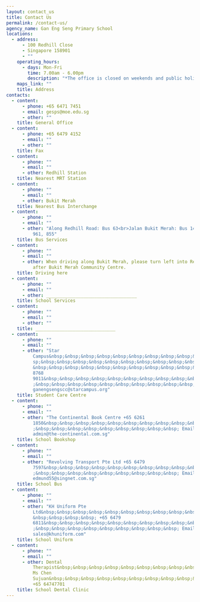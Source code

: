 ```yaml
---
layout: contact_us
title: Contact Us
permalink: /contact-us/
agency_name: Gan Eng Seng Primary School
locations:
  - address:
      - 100 Redhill Close
      - Singapore 158901
      - ""
    operating_hours:
      - days: Mon-Fri
        time: 7.00am - 6.00pm
        description: "*The office is closed on weekends and public holidays."
    maps_link: ""
    title: Address
contacts:
  - content:
      - phone: +65 6471 7451
      - email: gesps@moe.edu.sg
      - other: ""
    title: General Office
  - content:
      - phone: +65 6479 4152
      - email: ""
      - other: ""
    title: Fax
  - content:
      - phone: ""
      - email: ""
      - other: Redhill Station
    title: Nearest MRT Station
  - content:
      - phone: ""
      - email: ""
      - other: Bukit Merah
    title: Nearest Bus Interchange
  - content:
      - phone: ""
      - email: ""
      - other: "Along Redhill Road: Bus 63<br>Jalan Bukit Merah: Bus 14, 147, 196, 197,
          961, 855"
    title: Bus Services
  - content:
      - phone: ""
      - email: ""
      - other: When driving along Bukit Merah, please turn left into Redhill Close just
          after Bukit Merah Community Centre.
    title: Driving here
  - content:
      - phone: ""
      - email: ""
      - other: __________________________________
    title: School Services
  - content:
      - phone: ""
      - email: ""
      - other: ""
    title: ______________________________
  - content:
      - phone: ""
      - email: ""
      - other: "Star
          Campus&nbsp;&nbsp;&nbsp;&nbsp;&nbsp;&nbsp;&nbsp;&nbsp;&nbsp;&nbsp;&nb\
          sp;&nbsp;&nbsp;&nbsp;&nbsp;&nbsp;&nbsp;&nbsp;&nbsp;&nbsp;&nbsp;&nbsp;\
          &nbsp;&nbsp;&nbsp;&nbsp;&nbsp;&nbsp;&nbsp;&nbsp;&nbsp;&nbsp;&nbsp; +65
          8768
          9011&nbsp;&nbsp;&nbsp;&nbsp;&nbsp;&nbsp;&nbsp;&nbsp;&nbsp;&nbsp;&nbsp\
          ;&nbsp;&nbsp;&nbsp;&nbsp;&nbsp;&nbsp;&nbsp;&nbsp;&nbsp;&nbsp; Email:
          ganengsengscc@starcampus.org"
    title: Student Care Centre
  - content:
      - phone: ""
      - email: ""
      - other: "The Continental Book Centre +65 6261
          1850&nbsp;&nbsp;&nbsp;&nbsp;&nbsp;&nbsp;&nbsp;&nbsp;&nbsp;&nbsp;&nbsp\
          ;&nbsp;&nbsp;&nbsp;&nbsp;&nbsp;&nbsp;&nbsp;&nbsp;&nbsp; Email:
          admin@the-continental.com.sg"
    title: School Bookshop
  - content:
      - phone: ""
      - email: ""
      - other: "Revolving Transport Pte Ltd +65 6479
          7597&nbsp;&nbsp;&nbsp;&nbsp;&nbsp;&nbsp;&nbsp;&nbsp;&nbsp;&nbsp;&nbsp\
          ;&nbsp;&nbsp;&nbsp;&nbsp;&nbsp;&nbsp;&nbsp;&nbsp;&nbsp; Email:
          edmund55@singnet.com.sg"
    title: School Bus
  - content:
      - phone: ""
      - email: ""
      - other: "KH Uniform Pte
          Ltd&nbsp;&nbsp;&nbsp;&nbsp;&nbsp;&nbsp;&nbsp;&nbsp;&nbsp;&nbsp;&nbsp;\
          &nbsp;&nbsp;&nbsp;&nbsp; +65 6479
          6811&nbsp;&nbsp;&nbsp;&nbsp;&nbsp;&nbsp;&nbsp;&nbsp;&nbsp;&nbsp;&nbsp\
          ;&nbsp;&nbsp;&nbsp;&nbsp;&nbsp;&nbsp;&nbsp;&nbsp;&nbsp; Email:
          sales@khuniform.com"
    title: School Uniform
  - content:
      - phone: ""
      - email: ""
      - other: Dental
          Therapist&nbsp;&nbsp;&nbsp;&nbsp;&nbsp;&nbsp;&nbsp;&nbsp;&nbsp;&nbsp;&nbsp;&nbsp;&nbsp;&nbsp;&nbsp;&nbsp;&nbsp;&nbsp;&nbsp;&nbsp;&nbsp;&nbsp;&nbsp;&nbsp;
          Ms Chen
          Sujuan&nbsp;&nbsp;&nbsp;&nbsp;&nbsp;&nbsp;&nbsp;&nbsp;&nbsp;&nbsp;&nbsp;&nbsp;&nbsp;&nbsp;&nbsp;&nbsp;&nbsp;&nbsp;&nbsp;&nbsp;&nbsp;&nbsp;&nbsp;&nbsp;
          +65 64747701
    title: School Dental Clinic
---
```

